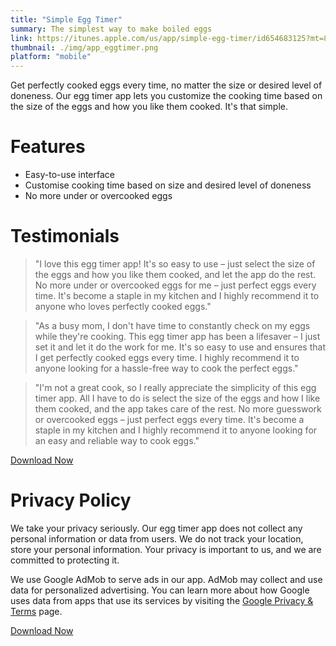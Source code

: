 ```yaml
---
title: "Simple Egg Timer"
summary: The simplest way to make boiled eggs
link: https://itunes.apple.com/us/app/simple-egg-timer/id654683125?mt=8
thumbnail: ./img/app_eggtimer.png
platform: "mobile"
---
```


Get perfectly cooked eggs every time, no matter the size or desired level of doneness. Our egg timer app lets you customize the cooking time based on the size of the eggs and how you like them cooked. It's that simple.

# Features

* Easy-to-use interface
* Customise cooking time based on size and desired level of doneness
* No more under or overcooked eggs

# Testimonials

> "I love this egg timer app! It's so easy to use – just select the size of the eggs and how you like them cooked, and let the app do the rest. No more under or overcooked eggs for me – just perfect eggs every time. It's become a staple in my kitchen and I highly recommend it to anyone who loves perfectly cooked eggs."


> "As a busy mom, I don't have time to constantly check on my eggs while they're cooking. This egg timer app has been a lifesaver – I just set it and let it do the work for me. It's so easy to use and ensures that I get perfectly cooked eggs every time. I highly recommend it to anyone looking for a hassle-free way to cook the perfect eggs."

> "I'm not a great cook, so I really appreciate the simplicity of this egg timer app. All I have to do is select the size of the eggs and how I like them cooked, and the app takes care of the rest. No more guesswork or overcooked eggs – just perfect eggs every time. It's become a staple in my kitchen and I highly recommend it to anyone looking for an easy and reliable way to cook eggs."

[Download Now](https://itunes.apple.com/us/app/simple-egg-timer/id654683125?mt=8)

# Privacy Policy

We take your privacy seriously. Our egg timer app does not collect any personal information or data from users. We do not track your location, store your personal information. Your privacy is important to us, and we are committed to protecting it.

We use Google AdMob to serve ads in our app. AdMob may collect and use data for personalized advertising. You can learn more about how Google uses data from apps that use its services by visiting the [Google Privacy & Terms](https://policies.google.com/technologies/partner-sites) page.


[Download Now](https://itunes.apple.com/us/app/simple-egg-timer/id654683125?mt=8)
